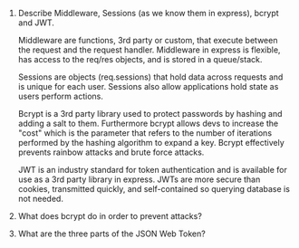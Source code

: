 <!-- Answers to the Short Answer Essay Questions go here -->

1.  Describe Middleware, Sessions (as we know them in express), bcrypt and JWT.

    Middleware are functions, 3rd party or custom, that execute between the request and the request handler. Middleware in express is flexible, has access to the req/res objects, and is stored in a queue/stack.

    Sessions are objects (req.sessions) that hold data across requests and is unique for each user. Sessions also allow applications hold state as users perform actions.

    Bcrypt is a 3rd party library used to protect passwords by hashing and adding a salt to them. Furthermore bcrypt allows devs to increase the "cost" which is the parameter that refers to the number of iterations performed by the hashing algorithm to expand a key. Bcrypt effectively prevents rainbow attacks and brute force attacks.

    JWT is an industry standard for token authentication and is available for use as a 3rd party library in express. JWTs are more secure than cookies, transmitted quickly, and self-contained so querying database is not needed.

2.  What does bcrypt do in order to prevent attacks?

3)  What are the three parts of the JSON Web Token?
